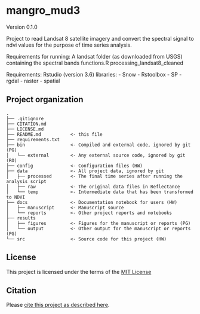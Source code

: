 # mangro_mud3

Version 0.1.0

Project to read Landsat 8 satellite imagery and convert the spectral signal to
ndvi values for the purpose of time series analysis.

Requirements for running:
A landsat folder (as downloaded from USGS) containing the spectral bands
functions.R 
processing_landsat8_cleaned

Requirements:
Rstudio (version 3.6)
libraries:
	- Snow
	- Rstoolbox
	- SP
	- rgdal
	- raster
	- spatial



## Project organization

```
.
├── .gitignore
├── CITATION.md
├── LICENSE.md			
├── README.md			<- this file
├── requirements.txt
├── bin                	<- Compiled and external code, ignored by git (PG)
│   └── external       	<- Any external source code, ignored by git (RO)
├── config             	<- Configuration files (HW)
├── data               	<- All project data, ignored by git
│   ├── processed      	<- The final time series after running the analysis script
│   ├── raw            	<- The original data files in Reflectance
│   └── temp           	<- Intermediate data that has been transformed to NDVI
├── docs               	<- Documentation notebook for users (HW)
│   ├── manuscript     	<- Manuscript source
│   └── reports        	<- Other project reports and notebooks
├── results
│   ├── figures        	<- Figures for the manuscript or reports (PG)
│   └── output         	<- Other output for the manuscript or reports (PG)
└── src                	<- Source code for this project (HW)

```


## License

This project is licensed under the terms of the [MIT License](/LICENSE.md)

## Citation

Please [cite this project as described here](/CITATION.md).
